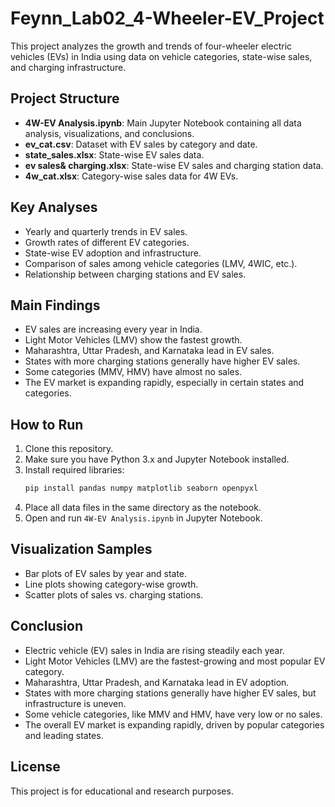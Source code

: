 # Feynn_Lab02_4-Wheeler-EV_Project

This project analyzes the growth and trends of four-wheeler electric vehicles (EVs) in India using data on vehicle categories, state-wise sales, and charging infrastructure.

## Project Structure

- **4W-EV Analysis.ipynb**: Main Jupyter Notebook containing all data analysis, visualizations, and conclusions.
- **ev_cat.csv**: Dataset with EV sales by category and date.
- **state_sales.xlsx**: State-wise EV sales data.
- **ev sales& charging.xlsx**: State-wise EV sales and charging station data.
- **4w_cat.xlsx**: Category-wise sales data for 4W EVs.

## Key Analyses

- Yearly and quarterly trends in EV sales.
- Growth rates of different EV categories.
- State-wise EV adoption and infrastructure.
- Comparison of sales among vehicle categories (LMV, 4WIC, etc.).
- Relationship between charging stations and EV sales.

## Main Findings

- EV sales are increasing every year in India.
- Light Motor Vehicles (LMV) show the fastest growth.
- Maharashtra, Uttar Pradesh, and Karnataka lead in EV sales.
- States with more charging stations generally have higher EV sales.
- Some categories (MMV, HMV) have almost no sales.
- The EV market is expanding rapidly, especially in certain states and categories.

## How to Run

1. Clone this repository.
2. Make sure you have Python 3.x and Jupyter Notebook installed.
3. Install required libraries:
    ```bash
    pip install pandas numpy matplotlib seaborn openpyxl
    ```
4. Place all data files in the same directory as the notebook.
5. Open and run `4W-EV Analysis.ipynb` in Jupyter Notebook.

## Visualization Samples

- Bar plots of EV sales by year and state.
- Line plots showing category-wise growth.
- Scatter plots of sales vs. charging stations.

## Conclusion

- Electric vehicle (EV) sales in India are rising steadily each year.
- Light Motor Vehicles (LMV) are the fastest-growing and most popular EV category.
- Maharashtra, Uttar Pradesh, and Karnataka lead in EV adoption.
- States with more charging stations generally have higher EV sales, but infrastructure is uneven.
- Some vehicle categories, like MMV and HMV, have very low or no sales.
- The overall EV market is expanding rapidly, driven by popular categories and leading states.

## License

This project is for educational and research purposes.
